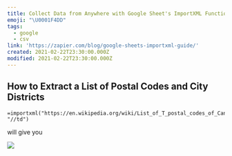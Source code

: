 ```yaml
---
title: Collect Data from Anywhere with Google Sheet's ImportXML Function
emoji: "\U0001F4DD"
tags:
  - google
  - csv
link: 'https://zapier.com/blog/google-sheets-importxml-guide/'
created: 2021-02-22T23:30:00.000Z
modified: 2021-02-22T23:30:00.000Z
---
```


## How to Extract a List of Postal Codes and City Districts

```
=importxml("https://en.wikipedia.org/wiki/List_of_T_postal_codes_of_Canada", "//td")
```

will give you

![](https://images.ctfassets.net/lzny33ho1g45/2tu26Dc0p9NiYCG4KX2jh1/58d8b163af2505bdeb8a28691a703d25/Imported_XML_table_in_Google_Sheets?w=700)
